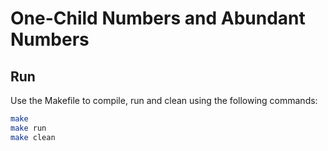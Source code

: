 # One-Child Numbers and Abundant Numbers

## Run
Use the Makefile to compile, run and clean using the following commands:

```bash
make 
make run
make clean
```
